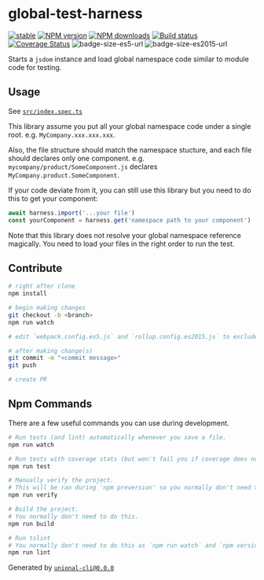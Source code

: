 # global-test-harness

[![stable][stable-image]][stable-url]
[![NPM version][npm-image]][npm-url]
[![NPM downloads][downloads-image]][downloads-url]
[![Build status][travis-image]][travis-url]
[![Coverage Status][coveralls-image]][coveralls-url]
![badge-size-es5-url]
![badge-size-es2015-url]

Starts a `jsdom` instance and load global namespace code similar to module code for testing.

## Usage

See [`src/index.spec.ts`](src/index.spec.ts)

This library assume you put all your global namespace code under a single root.
e.g. `MyCompany.xxx.xxx.xxx`.

Also, the file structure should match the namespace stucture, and each file should declares only one component.
e.g. `mycompany/product/SomeComponent.js` declares `MyCompany.product.SomeComponent`.

If your code deviate from it, you can still use this library but you need to do this to get your component:

```ts
await harness.import('...your file')
const yourComponent = harness.get('namespace path to your component')
```

Note that this library does not resolve your global namespace reference magically.
You need to load your files in the right order to run the test.

## Contribute

```sh
# right after clone
npm install

# begin making changes
git checkout -b <branch>
npm run watch

# edit `webpack.config.es5.js` and `rollup.config.es2015.js` to exclude dependencies for the bundle if needed

# after making change(s)
git commit -m "<commit message>"
git push

# create PR
```

## Npm Commands

There are a few useful commands you can use during development.

```sh
# Run tests (and lint) automatically whenever you save a file.
npm run watch

# Run tests with coverage stats (but won't fail you if coverage does not meet criteria)
npm run test

# Manually verify the project.
# This will be ran during 'npm preversion' so you normally don't need to run this yourself.
npm run verify

# Build the project.
# You normally don't need to do this.
npm run build

# Run tslint
# You normally don't need to do this as `npm run watch` and `npm version` will automatically run lint for you.
npm run lint
```

Generated by [`unional-cli@0.0.0`](https://github.com/unional/unional-cli)

[stable-image]: http://badges.github.io/stability-badges/dist/stable.svg
[stable-url]: http://github.com/badges/stability-badges
[npm-image]: https://img.shields.io/npm/v/global-test-harness.svg?style=flat
[npm-url]: https://npmjs.org/package/global-test-harness
[downloads-image]: https://img.shields.io/npm/dm/global-test-harness.svg?style=flat
[downloads-url]: https://npmjs.org/package/global-test-harness
[travis-image]: https://img.shields.io/travis/unional/global-test-harness.svg?style=flat
[travis-url]: https://travis-ci.org/unional/global-test-harness
[coveralls-image]: https://coveralls.io/repos/github/unional/global-test-harness/badge.svg
[coveralls-url]: https://coveralls.io/github/unional/global-test-harness
[badge-size-es5-url]: http://img.badgesize.io/unional/global-test-harness/master/dist/global-test-harness.es5.js.svg?label=es5_size
[badge-size-es2015-url]: http://img.badgesize.io/unional/global-test-harness/master/dist/global-test-harness.es2015.js.svg?label=es2015_size
